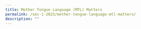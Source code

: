 ```yaml
---
title: Mother Tongue Language (MTL) Matters
permalink: /sec-1-2023/mother-tongue-language-mtl-matters/
description: ""
---
```

